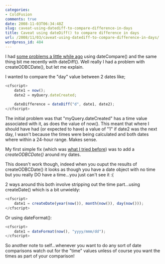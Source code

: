 ```yaml
---
categories:
- ColdFusion
comments: true
date: 2008-11-03T06:34:48Z
slug: caveat-using-datediff-to-compare-difference-in-days
title: Caveat using dateDiff() to compare difference in days
url: /2008/11/03/caveat-using-datediff-to-compare-difference-in-days/
wordpress_id: 484
---
```


I had [some problems a little while ago](http://www.chapter31.com/2007/10/05/createodbcdate-returns-time-as-well/) using dateCompare() and the same thing bit me recently with dateDiff(). Well really I had a problem with createODBCDate(), but let me explain.

I wanted to compare the "day" value between 2 dates like;

``` javascript
<cfscript>
	date1 = now();
	date2 = myQuery.dateCreated;
	
	dateDifference = dateDiff("d", date1, date2);	
</cfscript>
```

The initial problem was that "myQuery.dateCreated" has a time value associated with it, as does the value of now(). This meant that where I should have had (or expected to have) a value of "1" if date2 was the next day, I wasn't because the times were being calculated and both dates where within a 24-hour range. Makes sense.

My first simple fix (which was [what I tried before](http://www.chapter31.com/2007/10/05/createodbcdate-returns-time-as-well/)) was to add a _createODBCDate()_ around my dates. 

This doesn't work though, indeed when you ouput the results of createODBCDate() it looks as though you have a date object with no time but you really DO have a time...you just can't see it :(

2 ways around this both involve stripping out the time part...using createDate() which is a bit unwieldy:

``` javascript
<cfscript>
	date1 = createDate(year(now()), month(now()), day(now()));
</cfscript>
```

Or using dateFormat():

``` javascript
<cfscript>
	date1 = dateFormat(now(), "yyyy/mmm/dd");
</cfscript>
```

So another note to self...whenever you want to do any sort of date comparisons watch out for the "time" values unless of course you want the times as part of your comparison!


